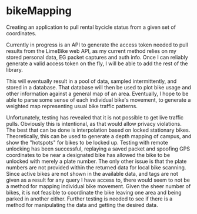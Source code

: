 # bikeMapping
Creating an application to pull rental bycicle status from a given set of coordinates.

Currently in progress is an API to generate the access token needed to pull results from the LimeBike web API, as my current method relies on my stored personal data, EG packet captures and auth info. Once I can reliably generate a valid access token on the fly, I will be able to add the rest of the library. 

This will eventually result in a pool of data, sampled intermittently, and stored in a database. That database will then be used to plot bike usage and other information against a general map of an area. Eventually, I hope to be able to parse some sense of each individual bike's movement, to generate a weighted map representing usual bike traffic patterns.


Unfortunately, testing has revealed that it is not possible to get live traffic pulls. Obviously this is intentional, as that would allow privacy violations. The best that can be done is interpolation based on locked stationary bikes. Theoretically, this can be used to generate a depth mapping of campus, and show the "hotspots" for bikes to be locked up. Testing with remote unlocking has been successful, replaying a saved packet and spoofing GPS coordinates to be near a designated bike has allowed the bike to be unlocked with merely a plate number. The only other issue is that the plate numbers are not provided within the returned data for local bike scanning. Since active bikes are not shown in the available data, and tags are not given as a result for any query I have access to, there would seem to not be a method for mapping individual bike movement. Given the sheer number of bikes, it is not feasible to coordinate the bike leaving one area and being parked in another either. Further testing is needed to see if there is a method for manipulating the data and getting the desired data.